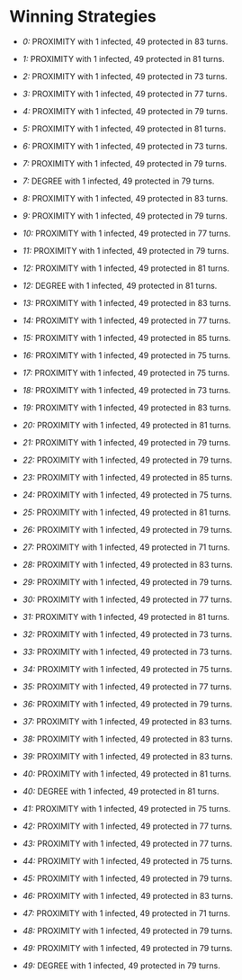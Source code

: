 # Winning Strategies

* _0:_ PROXIMITY with 1 infected, 49 protected in 83 turns.


* _1:_ PROXIMITY with 1 infected, 49 protected in 81 turns.


* _2:_ PROXIMITY with 1 infected, 49 protected in 73 turns.


* _3:_ PROXIMITY with 1 infected, 49 protected in 77 turns.


* _4:_ PROXIMITY with 1 infected, 49 protected in 79 turns.


* _5:_ PROXIMITY with 1 infected, 49 protected in 81 turns.


* _6:_ PROXIMITY with 1 infected, 49 protected in 73 turns.


* _7:_ PROXIMITY with 1 infected, 49 protected in 79 turns.


* _7:_ DEGREE with 1 infected, 49 protected in 79 turns.


* _8:_ PROXIMITY with 1 infected, 49 protected in 83 turns.


* _9:_ PROXIMITY with 1 infected, 49 protected in 79 turns.


* _10:_ PROXIMITY with 1 infected, 49 protected in 77 turns.


* _11:_ PROXIMITY with 1 infected, 49 protected in 79 turns.


* _12:_ PROXIMITY with 1 infected, 49 protected in 81 turns.


* _12:_ DEGREE with 1 infected, 49 protected in 81 turns.


* _13:_ PROXIMITY with 1 infected, 49 protected in 83 turns.


* _14:_ PROXIMITY with 1 infected, 49 protected in 77 turns.


* _15:_ PROXIMITY with 1 infected, 49 protected in 85 turns.


* _16:_ PROXIMITY with 1 infected, 49 protected in 75 turns.


* _17:_ PROXIMITY with 1 infected, 49 protected in 75 turns.


* _18:_ PROXIMITY with 1 infected, 49 protected in 73 turns.


* _19:_ PROXIMITY with 1 infected, 49 protected in 83 turns.


* _20:_ PROXIMITY with 1 infected, 49 protected in 81 turns.


* _21:_ PROXIMITY with 1 infected, 49 protected in 79 turns.


* _22:_ PROXIMITY with 1 infected, 49 protected in 79 turns.


* _23:_ PROXIMITY with 1 infected, 49 protected in 85 turns.


* _24:_ PROXIMITY with 1 infected, 49 protected in 75 turns.


* _25:_ PROXIMITY with 1 infected, 49 protected in 81 turns.


* _26:_ PROXIMITY with 1 infected, 49 protected in 79 turns.


* _27:_ PROXIMITY with 1 infected, 49 protected in 71 turns.


* _28:_ PROXIMITY with 1 infected, 49 protected in 83 turns.


* _29:_ PROXIMITY with 1 infected, 49 protected in 79 turns.


* _30:_ PROXIMITY with 1 infected, 49 protected in 77 turns.


* _31:_ PROXIMITY with 1 infected, 49 protected in 81 turns.


* _32:_ PROXIMITY with 1 infected, 49 protected in 73 turns.


* _33:_ PROXIMITY with 1 infected, 49 protected in 73 turns.


* _34:_ PROXIMITY with 1 infected, 49 protected in 75 turns.


* _35:_ PROXIMITY with 1 infected, 49 protected in 77 turns.


* _36:_ PROXIMITY with 1 infected, 49 protected in 79 turns.


* _37:_ PROXIMITY with 1 infected, 49 protected in 83 turns.


* _38:_ PROXIMITY with 1 infected, 49 protected in 83 turns.


* _39:_ PROXIMITY with 1 infected, 49 protected in 83 turns.


* _40:_ PROXIMITY with 1 infected, 49 protected in 81 turns.


* _40:_ DEGREE with 1 infected, 49 protected in 81 turns.


* _41:_ PROXIMITY with 1 infected, 49 protected in 75 turns.


* _42:_ PROXIMITY with 1 infected, 49 protected in 77 turns.


* _43:_ PROXIMITY with 1 infected, 49 protected in 77 turns.


* _44:_ PROXIMITY with 1 infected, 49 protected in 75 turns.


* _45:_ PROXIMITY with 1 infected, 49 protected in 79 turns.


* _46:_ PROXIMITY with 1 infected, 49 protected in 83 turns.


* _47:_ PROXIMITY with 1 infected, 49 protected in 71 turns.


* _48:_ PROXIMITY with 1 infected, 49 protected in 79 turns.


* _49:_ PROXIMITY with 1 infected, 49 protected in 79 turns.


* _49:_ DEGREE with 1 infected, 49 protected in 79 turns.


